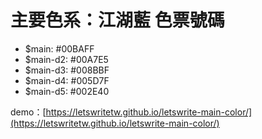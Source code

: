 # 主要色系：江湖藍 色票號碼

- $main: #00BAFF
- $main-d2: #00A7E5
- $main-d3: #008BBF
- $main-d4: #005D7F
- $main-d5: #002E40

demo：[https://letswritetw.github.io/letswrite-main-color/](https://letswritetw.github.io/letswrite-main-color/)
